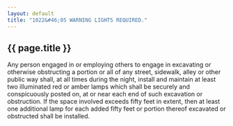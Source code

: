```yaml
---
layout: default 
title: "1022&#46;05 WARNING LIGHTS REQUIRED."
---
```


{{ page.title }}
----------------

Any person engaged in or employing others to engage in excavating or
otherwise obstructing a portion or all of any street, sidewalk, alley or
other public way shall, at all times during the night, install and
maintain at least two illuminated red or amber lamps which shall be
securely and conspicuously posted on, at or near each end of such
excavation or obstruction. If the space involved exceeds fifty feet in
extent, then at least one additional lamp for each added fifty feet or
portion thereof excavated or obstructed shall be installed.
